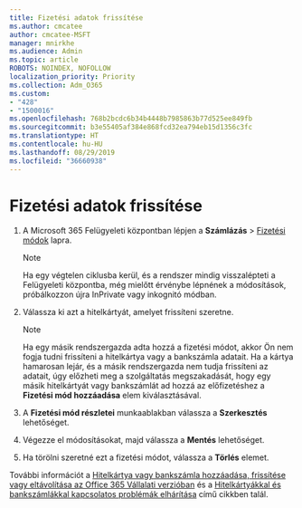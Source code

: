 ```yaml
---
title: Fizetési adatok frissítése
ms.author: cmcatee
author: cmcatee-MSFT
manager: mnirkhe
ms.audience: Admin
ms.topic: article
ROBOTS: NOINDEX, NOFOLLOW
localization_priority: Priority
ms.collection: Adm_O365
ms.custom:
- "428"
- "1500016"
ms.openlocfilehash: 768b2bcdc6b34b4448b7985863b77d525ee849fb
ms.sourcegitcommit: b3e55405af384e868fcd32ea794eb15d1356c3fc
ms.translationtype: HT
ms.contentlocale: hu-HU
ms.lasthandoff: 08/29/2019
ms.locfileid: "36660938"
---
```

# <a name="update-payment-details"></a>Fizetési adatok frissítése

1. A Microsoft 365 Felügyeleti központban lépjen a **Számlázás** \> [Fizetési módok](https://go.microsoft.com/fwlink/p/?linkid=2018806) lapra.

    > [!NOTE]
    > Ha egy végtelen ciklusba kerül, és a rendszer mindig visszalépteti a Felügyeleti központba, még mielőtt érvénybe lépnének a módosítások, próbálkozzon újra InPrivate vagy inkognitó módban.
  
2. Válassza ki azt a hitelkártyát, amelyet frissíteni szeretne.

    > [!NOTE]
    > Ha egy másik rendszergazda adta hozzá a fizetési módot, akkor Ön nem fogja tudni frissíteni a hitelkártya vagy a bankszámla adatait. Ha a kártya hamarosan lejár, és a másik rendszergazda nem tudja frissíteni az adatait, úgy előzheti meg a szolgáltatás megszakadását, hogy egy másik hitelkártyát vagy bankszámlát ad hozzá az előfizetéshez a **Fizetési mód hozzáadása** elem kiválasztásával.
  
3. A **Fizetési mód részletei** munkaablakban válassza a **Szerkesztés** lehetőséget.

4. Végezze el módosításokat, majd válassza a **Mentés** lehetőséget.

5. Ha törölni szeretné ezt a fizetési módot, válassza a **Törlés** elemet.

További információt a [Hitelkártya vagy bankszámla hozzáadása, frissítése vagy eltávolítása az Office 365 Vállalati verzióban](https://docs.microsoft.com/office365/admin/subscriptions-and-billing/add-update-or-remove-credit-card-or-bank-account) és a [Hitelkártyákkal és bankszámlákkal kapcsolatos problémák elhárítása](https://docs.microsoft.com/office365/admin/subscriptions-and-billing/add-update-or-remove-credit-card-or-bank-account#troubleshooting-credit-cards-and-bank-accounts) című cikkben talál.